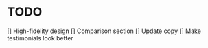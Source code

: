 # TODO

[] High-fidelity design
[] Comparison section
[] Update copy
[] Make testimonials look better
